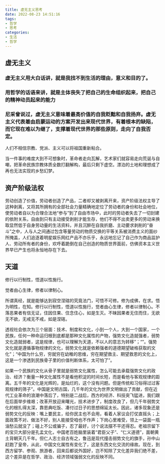 ```yaml
---
title: 虚无主义思考
date: 2022-08-23 14:51:16
tags: 
- 哲学
- 思考
categories:
- 生活
- 哲学
---
```


## 虚无主义
### 虚无主义用大白话讲，就是我找不到生活的理由，意义和目的了。
### 用哲学的话语来讲，就是主体丧失了把自己的生命组织起来，把自己的精神动员起来的能力
### 尼采曾说过，虚无主义意味着最高价值的自我贬黜和自我扬弃。虚无主义代表着由启蒙运动的方案开发出来现代世界，有着根本的缺陷，而它现在难以为继了，支撑着现代世界的那些原则，走向了自我否定。
人们不相信宗教、党派、主义可以将祖国重新粘合。

当一件事的难度大到不可想象时，革命者走向瓦解，艺术家们就容易走向荒诞与自嘲，把革命民族宗教体质全数打翻解构，最后只剩下虚空。漂泊的土地和理想成了再也无法实现的乡愁幻梦。

## 资产阶级法权
劳动创造了价值，劳动者创造了产品，二者却又被剥离开来，资产阶级法权主导了这种剥离，又将其所拥有的全部社会力量精确地定位了劳动者的身份和社会地位，使劳动者自以为合理合法地“参与”到了自由市场中，此时的劳动者失去了一切封建的依附关系，自由到只有主动接受剥削才能生存，他们不得不出卖更多的劳动来换取显然低于自身劳动量的生活资料，并且沉醉在自我折磨、主动要求剥削的“奋斗”之中，人与人之间通过包含等量劳动的物质交换的平等关系被消费主义的面纱所掩盖，人们追逐着明星娱乐网红产品不亦乐乎，永远地忘记了自己作为商品监护人、劳动所有者的身份，欢呼着跪倒在自己创造的物质世界面前，仿佛资本主义世界早已产生也将永恒地存在下去。

## 天道
修行以行制性，悟道以性施行。

觉者由心生律，修者以律制心。

所谓真经，就是能够达到寂空涅碦的究竟法门，可悟不可修。修为成佛，在求。悟为明性，在知。修行以行制性，悟道以性施行，觉者由心生律，修者以律制心。不落恶果者有信无证，住因住果、住念住心，如是生灭。不昧因果者无住而住，无欲无不欲，无戒无不戒，如是涅碦。

透视社会依次为三个层面：技术、制度和文化，小到一个人，大到一个国家，一个民族，任何一种命运归根到底都是那种文化属性的产物，强势文化造就强者，弱势文化造就弱者，这是规律，也可以理解为天道，不以人的意志为转移”；“”。强势文化就是遵循事物规律的文化，弱势文化就是依赖强者的道德期望破格获取的文化”；“中国为什么穷，穷就穷在幼稚的思维，穷在期望救主、期望救恩的文化上，这是一个渗透到民族骨子里的价值判断体系，太可怕了”。

如果一个民族的文化从骨子里就是弱势文化属性，怎么可能去承载强势文化的政治、经济？衡量一种文化属性不是看他积淀的时间长短，而是看他与客观规律的距离。五千年的文化是光辉的，是灿烂的，这个没有问题。但是传统和习俗得过过客观规律的筛子”。中国是文明古国，几千年的文化为世界文明做出了贡献，但在近代工业革命的浪潮中落后了，特别是二战后，西方的经济、科技突飞猛进，我们跟在后面举步维艰；改革开放迎来曙光，技术进步了，制度改良了，但几千年弱势文化的根扎得太深，靠恩典吃饭、凑付过日子的思想绵延太长。因此，诸多现象还是弱势文化的反映：嘴上要民主，给你民主也不会用，看着人家议会打仗直摇头；上面政策不对、做法不好，别人能接受咱也不作声；下岗心里难受，领上一袋面一瓶油愁云就没了；碰上不公或骗子，忍了最好，讨个说法摆不平还得忍。老祖宗留下的宝贝大部分是孔孟文化，中国老百姓脑里装着“君臣父子”、“仁义道德”，面朝黄土背朝天几千年。但仁人志士自古有之，鲁迅是现代撞击弱势文化的旗手，孙中山赶跑了皇帝，从此，中国文化属性有变化了，这是东西文化交流的缘故。现在，到西方留学、参观、旅游者，回来后都说外国好，岂不知除了文化差异我们绝不差，这个差异是在哲学、政治、经济领域强弱文化的反映不同。
